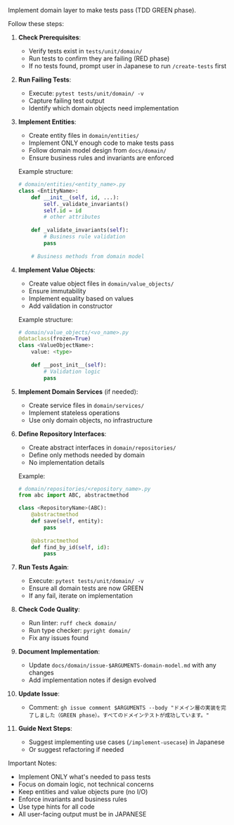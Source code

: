 Implement domain layer to make tests pass (TDD GREEN phase).

Follow these steps:

1. **Check Prerequisites**:
   - Verify tests exist in `tests/unit/domain/`
   - Run tests to confirm they are failing (RED phase)
   - If no tests found, prompt user in Japanese to run `/create-tests` first

2. **Run Failing Tests**:
   - Execute: `pytest tests/unit/domain/ -v`
   - Capture failing test output
   - Identify which domain objects need implementation

3. **Implement Entities**:
   - Create entity files in `domain/entities/`
   - Implement ONLY enough code to make tests pass
   - Follow domain model design from `docs/domain/`
   - Ensure business rules and invariants are enforced

   Example structure:
   ```python
   # domain/entities/<entity_name>.py
   class <EntityName>:
       def __init__(self, id, ...):
           self._validate_invariants()
           self.id = id
           # other attributes
       
       def _validate_invariants(self):
           # Business rule validation
           pass
       
       # Business methods from domain model
   ```

4. **Implement Value Objects**:
   - Create value object files in `domain/value_objects/`
   - Ensure immutability
   - Implement equality based on values
   - Add validation in constructor

   Example structure:
   ```python
   # domain/value_objects/<vo_name>.py
   @dataclass(frozen=True)
   class <ValueObjectName>:
       value: <type>
       
       def __post_init__(self):
           # Validation logic
           pass
   ```

5. **Implement Domain Services** (if needed):
   - Create service files in `domain/services/`
   - Implement stateless operations
   - Use only domain objects, no infrastructure

6. **Define Repository Interfaces**:
   - Create abstract interfaces in `domain/repositories/`
   - Define only methods needed by domain
   - No implementation details

   Example:
   ```python
   # domain/repositories/<repository_name>.py
   from abc import ABC, abstractmethod
   
   class <RepositoryName>(ABC):
       @abstractmethod
       def save(self, entity):
           pass
       
       @abstractmethod
       def find_by_id(self, id):
           pass
   ```

7. **Run Tests Again**:
   - Execute: `pytest tests/unit/domain/ -v`
   - Ensure all domain tests are now GREEN
   - If any fail, iterate on implementation

8. **Check Code Quality**:
   - Run linter: `ruff check domain/`
   - Run type checker: `pyright domain/`
   - Fix any issues found

9. **Document Implementation**:
   - Update `docs/domain/issue-$ARGUMENTS-domain-model.md` with any changes
   - Add implementation notes if design evolved

10. **Update Issue**:
    - Comment: `gh issue comment $ARGUMENTS --body "ドメイン層の実装を完了しました（GREEN phase）。すべてのドメインテストが成功しています。"`

11. **Guide Next Steps**:
    - Suggest implementing use cases (`/implement-usecase`) in Japanese
    - Or suggest refactoring if needed

Important Notes:
- Implement ONLY what's needed to pass tests
- Focus on domain logic, not technical concerns
- Keep entities and value objects pure (no I/O)
- Enforce invariants and business rules
- Use type hints for all code
- All user-facing output must be in JAPANESE